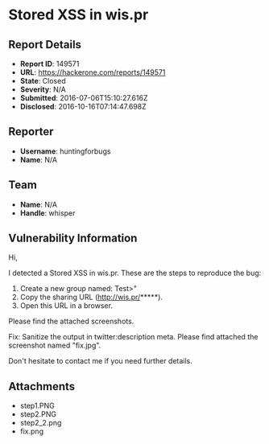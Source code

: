 # Stored XSS in wis.pr

## Report Details
- **Report ID**: 149571
- **URL**: https://hackerone.com/reports/149571
- **State**: Closed
- **Severity**: N/A
- **Submitted**: 2016-07-06T15:10:27.616Z
- **Disclosed**: 2016-10-16T07:14:47.698Z

## Reporter
- **Username**: huntingforbugs
- **Name**: N/A

## Team
- **Name**: N/A
- **Handle**: whisper

## Vulnerability Information
Hi,

I detected a Stored XSS in wis.pr. These are the steps to reproduce the bug:

1. Create a new group named: Test>"<script>alert('test');</script>
2. Copy the sharing URL (http://wis.pr/*****).
3. Open this URL in a browser.

Please find the attached screenshots.

Fix: Sanitize the output in twitter:description meta. Please find attached the screenshot named "fix.jpg".

Don't hesitate to contact me if you need further details.



## Attachments
- step1.PNG
- step2.PNG
- step2_2.png
- fix.png
